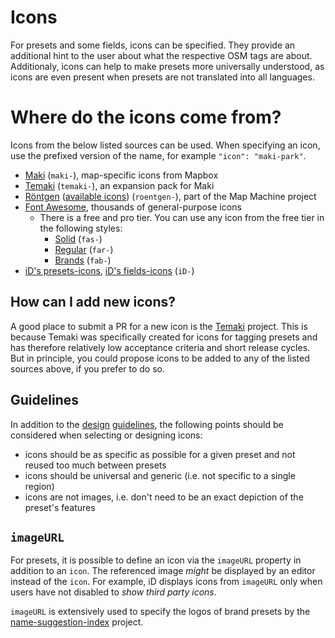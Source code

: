 # Icons

For presets and some fields, icons can be specified. They provide an additional hint to the user about what the respective OSM tags are about. Additionaly, icons can help to make presets more universally understood, as icons are even present when presets are not translated into all languages.

# Where do the icons come from?

Icons from the below listed sources can be used. When specifying an icon, use the prefixed version of the name, for example `"icon": "maki-park"`.

* [Maki](https://labs.mapbox.com/maki-icons/) (`maki-`), map-specific icons from Mapbox
* [Temaki](https://rapideditor.github.io/temaki/docs/) (`temaki-`), an expansion pack for Maki
* [Röntgen](https://github.com/enzet/map-machine#r%C3%B6ntgen-icon-set) ([available icons](https://github.com/openstreetmap/iD/tree/develop/svg/roentgen)) (`roentgen-`), part of the Map Machine project
* [Font Awesome](https://fontawesome.com/icons?d=gallery&m=free), thousands of general-purpose icons
    * There is a free and pro tier. You can use any icon from the free tier in the following styles:
        * [Solid](https://fontawesome.com/search?o=r&m=free&s=solid) (`fas-`)
        * [Regular](https://fontawesome.com/search?o=r&m=free&s=regular) (`far-`)
        * [Brands](https://fontawesome.com/search?o=r&f=brands) (`fab-`)
* [iD's presets-icons](https://github.com/openstreetmap/iD/tree/develop/svg/iD-sprite/presets), [iD's fields-icons](https://github.com/openstreetmap/iD/tree/develop/svg/iD-sprite/fields) (`iD-`)

## How can I add new icons?

A good place to submit a PR for a new icon is the [Temaki](https://github.com/rapideditor/temaki#readme) project. This is because Temaki was specifically created for icons for tagging presets and has therefore relatively low acceptance criteria and short release cycles. But in principle, you could propose icons to be added to any of the listed sources above, if you prefer to do so.

## Guidelines

In addition to the [design](https://github.com/rapideditor/temaki#design-guidelines) [guidelines](https://labs.mapbox.com/maki-icons/guidelines/), the following points should be considered when selecting or designing icons:

* icons should be as specific as possible for a given preset and not reused too much between presets
* icons should be universal and generic (i.e. not specific to a single region)
* icons are not images, i.e. don't need to be an exact depiction of the preset's features

## `imageURL`

For presets, it is possible to define an icon via the `imageURL` property in addition to an `icon`. The referenced image _might_ be displayed by an editor instead of the `icon`. For example, iD displays icons from `imageURL` only when users have not disabled to _show third party icons_.

`imageURL` is extensively used to specify the logos of brand presets by the [name-suggestion-index](https://github.com/osmlab/name-suggestion-index) project.
